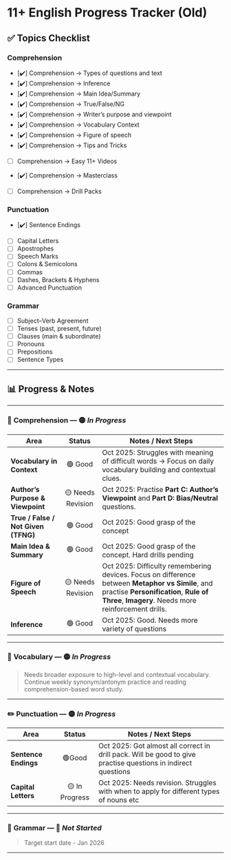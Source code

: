# 11+ English Progress Tracker (Old)

## ✅ Topics Checklist

### Comprehension
- [✔️] Comprehension → Types of questions and text
- [✔️] Comprehension → Inference  
- [✔️] Comprehension → Main Idea/Summary 
- [✔️] Comprehension → True/False/NG 
- [✔️] Comprehension → Writer’s purpose and viewpoint  
- [✔️] Comprehension → Vocabulary Context
- [✔️] Comprehension → Figure of speech
- [✔️] Comprehension → Tips and Tricks
- [ ] Comprehension → Easy 11+ Videos 
- [✔️] Comprehension → Masterclass
- [ ] Comprehension → Drill Packs

### Punctuation
- [✔️] Sentence Endings 
- [ ] Capital Letters 
- [ ] Apostrophes  
- [ ] Speech Marks  
- [ ] Colons & Semicolons  
- [ ] Commas
- [ ] Dashes, Brackets & Hyphens
- [ ] Advanced Punctuation

### Grammar
- [ ] Subject–Verb Agreement  
- [ ] Tenses (past, present, future)  
- [ ] Clauses (main & subordinate)  
- [ ] Pronouns  
- [ ] Prepositions  
- [ ] Sentence Types 

---

## 📊 Progress & Notes

---

### 📘 **Comprehension** — 🟡 *In Progress*

| Area | Status | Notes / Next Steps |
|------|:-------:|-------------------|
| **Vocabulary in Context** | 🟢 Good | Oct 2025: Struggles with meaning of difficult words → Focus on daily vocabulary building and contextual clues. |
| **Author’s Purpose & Viewpoint** | 🟡 Needs Revision | Oct 2025: Practise **Part C: Author’s Viewpoint** and **Part D: Bias/Neutral** questions. |
| **True / False / Not Given (TFNG)** | 🟢 Good | Oct 2025: Good grasp of the concept |
| **Main Idea & Summary** | 🟢 Good | Oct 2025: Good grasp of the concept. Hard drills pending |
| **Figure of Speech** | 🟡 Needs Revision | Oct 2025: Difficulty remembering devices. Focus on difference between **Metaphor vs Simile**, and practise **Personification**, **Rule of Three**, **Imagery**. Needs more reinforcement drills. |
| **Inference** | 🟢 Good  | Oct 2025: Good. Needs more variety of questions |
---

### 🧩 **Vocabulary** — 🟡 *In Progress*

> Needs broader exposure to high-level and contextual vocabulary.  
> Continue weekly synonym/antonym practice and reading comprehension-based word study.

---

### ✏️ **Punctuation** — 🟡 *In Progress*

| Area | Status | Notes / Next Steps |
|------|:-------:|-------------------|
| **Sentence Endings** | 🟢Good| Oct 2025: Got almost all correct in drill pack. Will be good to give practise questions in indirect questions |
| **Capital Letters** | 🟡 In Progress | Oct 2025: Needs revision. Struggles with when to apply for different types of nouns etc |

---

### 🧠 **Grammar** — 🔴 *Not Started*

> Target start date - Jan 2026

--- 

